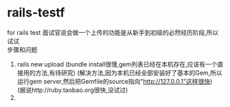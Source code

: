 rails-testf
===========

for rails test
面试官说会做一个上传的功能是从新手到初级的必然经历阶段,所以试试  
步骤和问题  
1. rails new upload (bundle install很慢,gem列表已经在本机存在,应该有一个直接用的方法,有待研究) 
   (解决方法,因为本机已经全部安装好了基本的Gem,所以运行gem server,然后把Gemfile的source指向"http://127.0.0.1"这样很快)  
   (据说http://ruby.taobao.org很快,没试过)  
2.  
